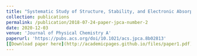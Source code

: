 ```yaml
---
title: "Systematic Study of Structure, Stability, and Electronic Absorption of Tetrahedral CdSe Clusters with Carboxylate and Amine Ligands"
collection: publications
permalink: /publication/2018-07-24-paper-jpca-number-2
date: 2020-12-03
venue: 'Journal of Physical Chemistry A'
paperurl: 'https://pubs.acs.org/doi/10.1021/acs.jpca.8b02813'
[[Download paper here](http://academicpages.github.io/files/paper1.pdf)]
---
```

